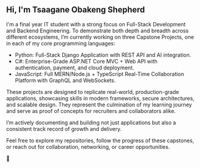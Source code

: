 ## Hi, I'm Tsaagane Obakeng Shepherd

I'm a final year IT student with a strong focus on Full-Stack Development and Backend Engineering. To demonstrate both depth and breadth across different ecosystems, I’m currently working on three Capstone Projects, one in each of my core programming languages:

  * Python: Full-Stack Django Application with REST API and AI integration.
  * C#: Enterprise-Grade ASP.NET Core MVC + Web API with authentication, payment, and cloud deployment.
  * JavaScript: Full MERN/Node.js + TypeScript Real-Time Collaboration Platform with GraphQL and WebSockets.

These projects are designed to replicate real-world, production-grade applications, showcasing skills in modern frameworks, secure architectures, and scalable design. They represent the culmination of my learning journey and serve as proof of concepts for recruiters and collaborators alike.

I’m actively documenting and building not just applications but also a consistent track record of growth and delivery.

Feel free to explore my repositories, follow the progress of these capstones, or reach out for collaboration, networking, or career opportunities.

🙂
